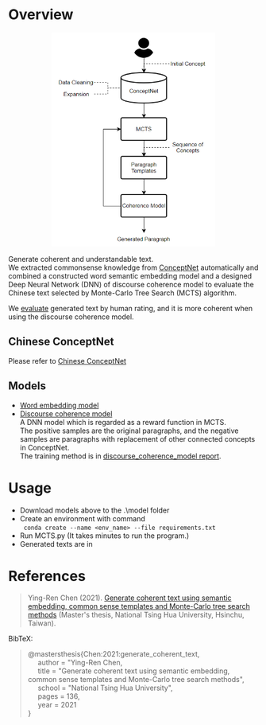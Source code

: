 # Overview

<p align="center">
  <img width="330" height="430" src="./System_overview.png">
</p>

Generate coherent and understandable text.  
We extracted commonsense knowledge from [ConceptNet](https://conceptnet.io/) automatically and combined a constructed word semantic embedding model and a designed Deep Neural Network (DNN) of discourse coherence model to evaluate the Chinese text selected by Monte-Carlo Tree Search (MCTS) algorithm.  

We [evaluate](https://github.com/play0137/Generate_coherent_text/tree/master/evaluation) generated text by human rating, and it is more coherent when using the discourse coherence model.

## Chinese ConceptNet
Please refer to [Chinese ConceptNet](https://github.com/play0137/Chinese_ConceptNet)

## Models
- [Word embedding model](https://github.com/play0137/Traditional_Chinese_word_embedding#chinese-word-embeddings)
- [Discourse coherence model](https://mega.nz/file/vcAXzByB#qjZLRfwJ523rTlYvdY-h_gIFsk0hKzJNuiqHrBJDSx0)  
  A DNN model which is regarded as a reward function in MCTS.  
  The positive samples are the original paragraphs, and the negative samples are paragraphs with replacement of other connected concepts in ConceptNet.  
  The training method is in [discourse_coherence_model report](https://github.com/play0137/Generate_coherent_text/blob/master/reports/discourse_coherence_model.pdf).

# Usage

- Download models above to the .\model folder
- Create an environment with command  
  <code> conda create --name <env_name> --file requirements.txt </code>
- Run MCTS.py (It takes minutes to run the program.)
- Generated texts are in 

# References
  
> Ying-Ren Chen (2021). [Generate coherent text using semantic embedding, common sense templates and Monte-Carlo tree search methods](https://etd.lib.nctu.edu.tw/cgi-bin/gs32/hugsweb.cgi?o=dnthucdr&s=id=%22G021040625840%22.&searchmode=basic) (Master's thesis, National Tsing Hua University, Hsinchu, Taiwan).  

BibTeX:  
> @mastersthesis{Chen:2021:generate_coherent_text,  
&nbsp;&nbsp;&nbsp;&nbsp; author = "Ying-Ren Chen,  
&nbsp;&nbsp;&nbsp;&nbsp; title = "Generate coherent text using semantic embedding, common sense templates and Monte-Carlo tree search methods",  
&nbsp;&nbsp;&nbsp;&nbsp; school = "National Tsing Hua University",  
&nbsp;&nbsp;&nbsp;&nbsp; pages = 136,  
&nbsp;&nbsp;&nbsp;&nbsp; year = 2021  
}  
